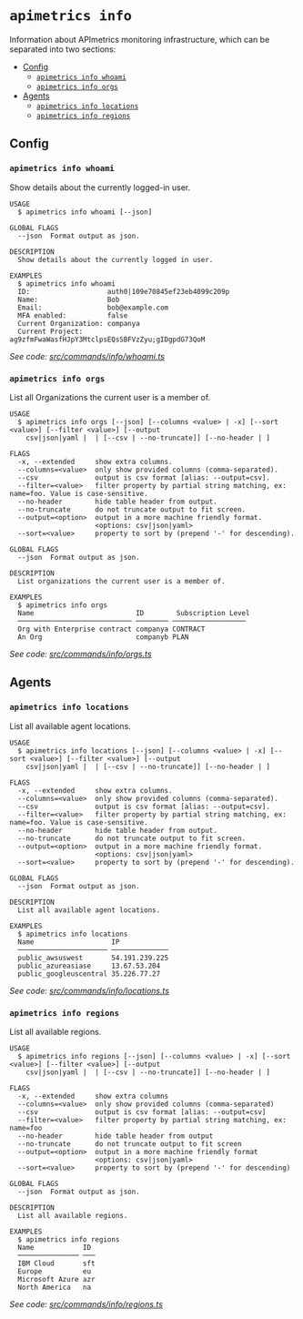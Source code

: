 `apimetrics info`
=================

Information about APImetrics monitoring infrastructure, which can be separated into two sections:

* [Config](#config)
  * [`apimetrics info whoami`](#apimetrics-info-whoami)
  * [`apimetrics info orgs`](#apimetrics-info-orgs)
* [Agents](#agents)
  * [`apimetrics info locations`](#apimetrics-info-locations)
  * [`apimetrics info regions`](#apimetrics-info-regions)

## Config

### `apimetrics info whoami`

Show details about the currently logged-in user.

```
USAGE
  $ apimetrics info whoami [--json]

GLOBAL FLAGS
  --json  Format output as json.

DESCRIPTION
  Show details about the currently logged in user.

EXAMPLES
  $ apimetrics info whoami
  ID:                   auth0|109e70845ef23eb4099c209p
  Name:                 Bob
  Email:                bob@example.com
  MFA enabled:          false
  Current Organization: companya
  Current Project:      ag9zfmFwaWasfHJpY3MtclpsEQsSBFVzZyu;gIDgpdG73QoM
```

_See code: [src/commands/info/whoami.ts](https://github.com/APImetrics/APIm-CLI/blob/v0.2.1/src/commands/info/whoami.ts)_

### `apimetrics info orgs`

List all Organizations the current user is a member of.

```
USAGE
  $ apimetrics info orgs [--json] [--columns <value> | -x] [--sort <value>] [--filter <value>] [--output
    csv|json|yaml |  | [--csv | --no-truncate]] [--no-header | ]

FLAGS
  -x, --extended     show extra columns.
  --columns=<value>  only show provided columns (comma-separated).
  --csv              output is csv format [alias: --output=csv].
  --filter=<value>   filter property by partial string matching, ex: name=foo. Value is case-sensitive.
  --no-header        hide table header from output.
  --no-truncate      do not truncate output to fit screen.
  --output=<option>  output in a more machine friendly format.
                     <options: csv|json|yaml>
  --sort=<value>     property to sort by (prepend '-' for descending).

GLOBAL FLAGS
  --json  Format output as json.

DESCRIPTION
  List organizations the current user is a member of.

EXAMPLES
  $ apimetrics info orgs
  Name                         ID        Subscription Level
  ──────────────────────────── ──────── ──────────────────
  Org with Enterprise contract companya CONTRACT
  An Org                       companyb PLAN
```

_See code: [src/commands/info/orgs.ts](https://github.com/APImetrics/APIm-CLI/blob/v0.2.1/src/commands/info/orgs.ts)_

## Agents

### `apimetrics info locations`

List all available agent locations.

```
USAGE
  $ apimetrics info locations [--json] [--columns <value> | -x] [--sort <value>] [--filter <value>] [--output
    csv|json|yaml |  | [--csv | --no-truncate]] [--no-header | ]

FLAGS
  -x, --extended     show extra columns.
  --columns=<value>  only show provided columns (comma-separated).
  --csv              output is csv format [alias: --output=csv].
  --filter=<value>   filter property by partial string matching, ex: name=foo. Value is case-sensitive.
  --no-header        hide table header from output.
  --no-truncate      do not truncate output to fit screen.
  --output=<option>  output in a more machine friendly format.
                     <options: csv|json|yaml>
  --sort=<value>     property to sort by (prepend '-' for descending).

GLOBAL FLAGS
  --json  Format output as json.

DESCRIPTION
  List all available agent locations.

EXAMPLES
  $ apimetrics info locations
  Name                   IP
  ────────────────────── ──────────────
  public_awsuswest       54.191.239.225
  public_azureasiase     13.67.53.204
  public_googleuscentral 35.226.77.27
```

_See code: [src/commands/info/locations.ts](https://github.com/APImetrics/APIm-CLI/blob/v0.2.1/src/commands/info/locations.ts)_

### `apimetrics info regions`

List all available regions.

```
USAGE
  $ apimetrics info regions [--json] [--columns <value> | -x] [--sort <value>] [--filter <value>] [--output
    csv|json|yaml |  | [--csv | --no-truncate]] [--no-header | ]

FLAGS
  -x, --extended     show extra columns
  --columns=<value>  only show provided columns (comma-separated)
  --csv              output is csv format [alias: --output=csv]
  --filter=<value>   filter property by partial string matching, ex: name=foo
  --no-header        hide table header from output
  --no-truncate      do not truncate output to fit screen
  --output=<option>  output in a more machine friendly format
                     <options: csv|json|yaml>
  --sort=<value>     property to sort by (prepend '-' for descending)

GLOBAL FLAGS
  --json  Format output as json.

DESCRIPTION
  List all available regions.

EXAMPLES
  $ apimetrics info regions
  Name            ID
  ─────────────── ───
  IBM Cloud       sft
  Europe          eu
  Microsoft Azure azr
  North America   na
```

_See code: [src/commands/info/regions.ts](https://github.com/APImetrics/APIm-CLI/blob/v0.2.1/src/commands/info/regions.ts)_
